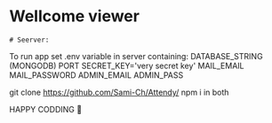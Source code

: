   # Wellcome viewer 
    # Seerver:
To run app set .env variable in server containing:
   DATABASE_STRING (MONGODB)
   PORT
   SECRET_KEY='very secret key'
   MAIL_EMAIL
   MAIL_PASSWORD
   ADMIN_EMAIL
   ADMIN_PASS

git clone https://github.com/Sami-Ch/Attendy/ 
npm i in both 

HAPPY CODDING 🤗


